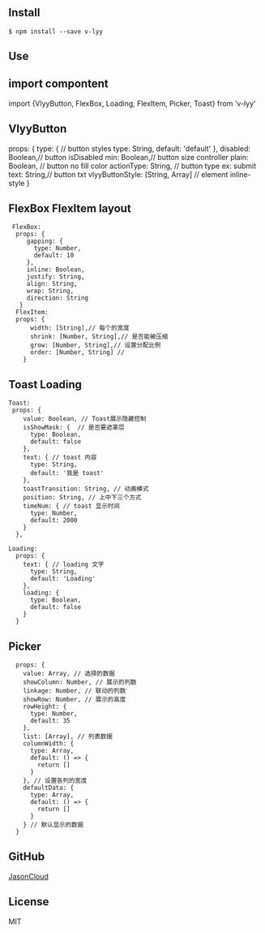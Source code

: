 #


## Install

```
$ npm install --save v-lyy
```


## Use

## import compontent
import {VlyyButton, FlexBox, Loading, FlexItem, Picker, Toast} from 'v-lyy'

## VlyyButton
  props: {
    type: { // button styles
      type: String,
      default: 'default'
    },
    disabled: Boolean,// button isDisabled
    min: Boolean,// button size controller
    plain: Boolean, // button no fill color
    actionType: String, // button type ex: submit
    text: String,// button txt
    vlyyButtonStyle: [String, Array] // element inline-style
  }
## FlexBox FlexItem    layout
```
 FlexBox:
  props: {
     gapping: {
       type: Number,
       default: 10
     },
     inline: Boolean,
     justify: String,
     align: String,
     wrap: String,
     direction: String
   }
  FlexItem:
  props: {
      width: [String],// 每个的宽度
      shrink: [Number, String],// 是否能被压缩
      grow: [Number, String],// 设置分配比例
      order: [Number, String] //
    }
```
## Toast Loading
```
Toast:
 props: {
    value: Boolean, // Toast展示隐藏控制
    isShowMask: {  // 是否要遮罩层
      type: Boolean,
      default: false
    },
    text: { // toast 内容
      type: String,
      default: '我是 toast'
    },
    toastTransition: String, // 动画模式
    position: String, // 上中下三个方式
    timeNum: { // toast 显示时间
      type: Number,
      default: 2000
    }
  },

Loading:
  props: {
    text: { // loading 文字
      type: String,
      default: 'Loading'
    },
    loading: {
      type: Boolean,
      default: false
    }
  }
  ```

## Picker
```
  props: {
    value: Array, // 选择的数据
    showColumn: Number, // 展示的列数
    linkage: Number, // 联动的列数
    showRow: Number, // 展示的高度
    rowHeight: {
      type: Number,
      default: 35
    },
    list: [Array], // 列表数据
    columnWidth: {
      type: Array,
      default: () => {
        return []
      }
    }, // 设置各列的宽度
    defaultData: {
      type: Array,
      default: () => {
        return []
      }
    } // 默认显示的数据
  }
```
## GitHub

[JasonCloud](https://github.com/JasonCloud/v-lyy)
## License

MIT
